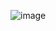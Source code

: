 
![image](https://github.com/H1ghjynx/NetworkExamples/assets/99495438/8515f77b-5bc4-428f-a6c3-227053eaf5e6)
